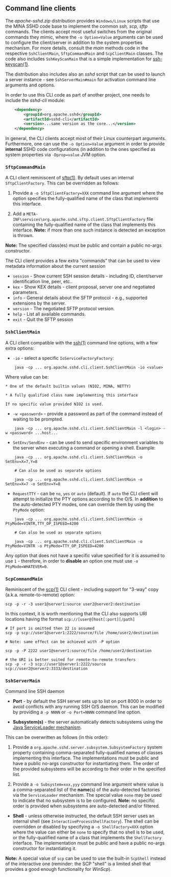 ## Command line clients

The _apache-sshd.zip_ distribution provides `Windows/Linux` scripts that use the MINA SSHD code base to implement the common
_ssh, scp, sftp_ commands. The clients accept most useful switches from the original commands they mimic, where the `-o Option=Value`
arguments can be used to configure the client/server in addition to the system properties mechanism. For more details, consult
the _main_ methods code in the respective `SshClientMain`, `SftpCommandMain` and `ScpClientMain` classes. The code also includes
`SshKeyScanMain` that is a simple implementation for [ssh-keyscan(1)](https://www.freebsd.org/cgi/man.cgi?query=ssh-keyscan&sektion=1).

The distribution also includes also an _sshd_ script that can be used to launch a server instance - see `SshServerMain#main`
for activation command line arguments and options.

In order to use this CLI code as part of another project, one needs to include the _sshd-cli_ module:

```xml
    <dependency>
        <groupId>org.apache.sshd</groupId>
        <artifactId>sshd-cli</artifactId>
        <version>...same version as the core...</version>
    </dependency>
```

In general, the CLI clients accept most of their Linux counterpart arguments. Furthermore, one can use the `-o Option=Value`
argument in order to provide **internal** SSHD code configurations (in addition to the ones specified as system
properties via `-Dprop=value` JVM option.

### `SftpCommandMain`

A CLI client reminiscent of [sftp(1)](https://linux.die.net/man/1/sftp). By default uses an internal `SftpClientFactory`.
This can be overridden as follows:

1. Provide a `-o SftpClientFactory=XXX` command line argument where the option specifies the fully-qualified name of
the class that implements this interface.

2. Add a `META-INF\services\org.apache.sshd.sftp.client.SftpClientFactory` file containing the fully-qualified name of
the class that implements this interface. **Note:** if more than one such instance is detected an exception is thrown.

**Note:** The specified class(es) must be public and contain a public no-args constructor.

The CLI client provides a few extra "commands" that can be used to view metadata information about the current session

* `session` - Show current SSH session details - including ID, client/server identification line, peer, etc..
* `kex` - Show KEX details - client proposal, server one and negotiated parameters.
* `info` - General details about the SFTP protocol - e.g., supported extensions by the server.
* `version` - The negotiated SFTP protocol version.
* `help` - List all available commands.
* `exit` - Quit the SFTP session

### `SshClientMain`

A CLI client compatible with the [ssh(1)](https://linux.die.net/man/1/ssh) command line options, with a few extra options:

* `-io` - select a specific `IoServiceFactoryFactory`:

```
    java -cp ... org.apache.sshd.cli.client.SshClientMain -io <value>
```

Where value can be:

    * One of the default builtin values (NIO2, MINA, NETTY)

    * A fully qualified class name implementing this interface

    If no specific value provided NIO2 is used.

* `-w <password>` - provide a password as part of the command instead of waiting to be prompted.

```
    java -cp ... org.apache.sshd.cli.client.SshClientMain -l <login> -w <password> ...host...
```

* `SetEnv/SendEnv` - can be used to send specific environment variables to the server when executing a command
or opening a shell. Example:

```
    java -cp ... org.apache.sshd.cli.client.SshClientMain -o SetEnv=X=7,Y=8

    # Can also be used as separate options

    java -cp ... org.apache.sshd.cli.client.SshClientMain -o SetEnv=X=7 -o SetEnv=Y=8
```

* `RequestTTY` - can be `no`, `yes` or `auto` (default). If `auto` the CLI client will attempt to initialize
the PTY options according to the O/S. In **addition** to the auto-detected PTY modes, one can override them
by using the `PtyMode` option:

```
    java -cp ... org.apache.sshd.cli.client.SshClientMain -o PtyMode=VINTR,TTY_OP_ISPEED=4200

    # Can also be used as separate options

    java -cp ... org.apache.sshd.cli.client.SshClientMain -o PtyMode=VINTR -o PtyMode=TTY_OP_ISPEED=4200
```

Any option that does not have a specific value specified for it is assumed to use `1` - therefore, in order
to **disable** an option one must use `-o PtyMode=WHATEVER=0`.

### `ScpCommandMain`

Reminiscent of the [scp(1)](https://man7.org/linux/man-pages/man1/scp.1.html) CLI client - including support for "3-way" copy
(a.k.a. remote-to-remote) option:

```
scp -p -r -3 user1@server1:source user2@server2:destination
```

In this context, it is worth mentioning that the CLI also supports URI locations having the format `scp://[user@]host[:port][/path]`

```
# If port is omitted then 22 is assumed
scp -p scp://user1@server1:2222/source/file /home/user2/destination

# Note: same effect can be achieved with -P option

scp -p -P 2222 user1@server1:source/file /home/user2/destination

# the URI is better suited for remote-to-remote transfers
scp -p -r -3 scp://user1@server1:2222/source scp://user2@server2:3333/destination
```

### `SshServerMain`

Command line SSH daemon

* **Port** - by default the SSH server sets up to list on port 8000 in order to avoid conflicts with any running SSH O/S daemon.
This can be modified by providing a `-p NNNN` or `-o Port=NNNN` command line option.

* **Subsystem(s)** - the server automatically detects subsystems using the
[Java ServiceLoader mechanism](https://docs.oracle.com/javase/8/docs/api/java/util/ServiceLoader.html).

This can be overwritten as follows (in this order):

1. Provide a `org.apache.sshd.server.subsystem.SubsystemFactory` system property containing comma-separated fully-qualified names of classes implementing
this interface. The implementations must be public and have a public no-args constructor for instantiating them. The order of the provided subsystems will
be according to their order in the specified list.

2. Provide a `-o Subsystem=xxx,yyy` command line argument where value is a comma-separated list of the **name**(s) of the auto-detected factories via
the `ServiceLoader` mechanism. The special value `none` may be used to indicate that no subsystem is to be configured. **Note:** no specific order is
provided when subsystems are auto-detected and/or filtered.

* **Shell** - unless otherwise instructed, the default SSH server uses an internal shell (see `InteractiveProcessShellFactory`). The shell can be overridden
or disabled by specifying a `-o ShellFactory=XXX` option where the value can either be `none` to specify that no shell is to be used, or the fully-qualified
name of a class that implements the `ShellFactory` interface. The implementation must be public and have a public no-args constructor for instantiating it.

**Note:** A special value of `scp` can be used to use the built-in `ScpShell` instead of the interactive one (reminder: the SCP "shell" is a limited shell that provides
a good enough functionality for *WinScp*).

